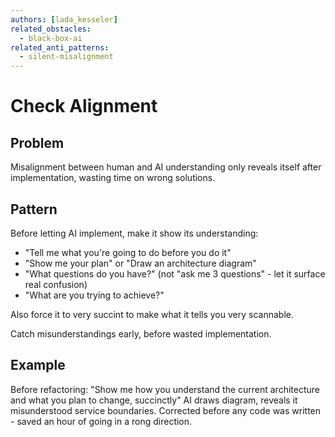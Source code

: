 ```yaml
---
authors: [lada_kesseler]
related_obstacles:
  - black-box-ai
related_anti_patterns:
  - silent-misalignment
---
```


# Check Alignment

## Problem
Misalignment between human and AI understanding only reveals itself after implementation, wasting time on wrong solutions.

## Pattern
Before letting AI implement, make it show its understanding:
- "Tell me what you're going to do before you do it"
- "Show me your plan" or "Draw an architecture diagram"
- "What questions do you have?" (not "ask me 3 questions" - let it surface real confusion)
- "What are you trying to achieve?"

Also force it to very succint to make what it tells you very scannable.
 
Catch misunderstandings early, before wasted implementation. 

## Example
Before refactoring: "Show me how you understand the current architecture and what you plan to change, succinctly"
AI draws diagram, reveals it misunderstood service boundaries.
Corrected before any code was written - saved an hour of going in a rong direction.
